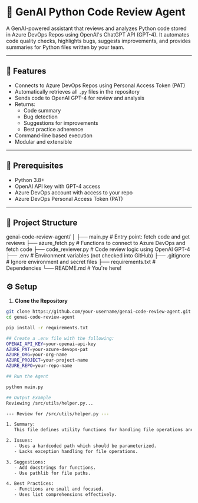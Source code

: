 # 🧠 GenAI Python Code Review Agent

A GenAI-powered assistant that reviews and analyzes Python code stored in Azure DevOps Repos using OpenAI's ChatGPT API (GPT-4). It automates code quality checks, highlights bugs, suggests improvements, and provides summaries for Python files written by your team.

---

## 📌 Features

- Connects to Azure DevOps Repos using Personal Access Token (PAT)
- Automatically retrieves all `.py` files in the repository
- Sends code to OpenAI GPT-4 for review and analysis
- Returns:
  - Code summary
  - Bug detection
  - Suggestions for improvements
  - Best practice adherence
- Command-line based execution
- Modular and extensible

---

## 🔧 Prerequisites

- Python 3.8+
- OpenAI API key with GPT-4 access
- Azure DevOps account with access to your repo
- Azure DevOps Personal Access Token (PAT)

---

## 📁 Project Structure
genai-code-review-agent/
│
├── main.py # Entry point: fetch code and get reviews
├── azure_fetch.py # Functions to connect to Azure DevOps and fetch code
├── code_reviewer.py # Code review logic using OpenAI GPT-4
├── .env # Environment variables (not checked into GitHub)
├── .gitignore # Ignore environment and secret files
├── requirements.txt # Dependencies
└── README.md # You're here!


## ⚙️ Setup

1. **Clone the Repository**

```bash
git clone https://github.com/your-username/genai-code-review-agent.git
cd genai-code-review-agent

pip install -r requirements.txt

## Create a .env file with the following:
OPENAI_API_KEY=your-openai-api-key
AZURE_PAT=your-azure-devops-pat
AZURE_ORG=your-org-name
AZURE_PROJECT=your-project-name
AZURE_REPO=your-repo-name

## Run the Agent

python main.py

## Output Example 
Reviewing /src/utils/helper.py...

--- Review for /src/utils/helper.py ---

1. Summary:
   This file defines utility functions for handling file operations and data formatting.

2. Issues:
   - Uses a hardcoded path which should be parameterized.
   - Lacks exception handling for file operations.

3. Suggestions:
   - Add docstrings for functions.
   - Use pathlib for file paths.

4. Best Practices:
   - Functions are small and focused.
   - Uses list comprehensions effectively.

